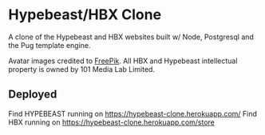 # Hypebeast/HBX Clone

A clone of the Hypebeast and HBX websites built w/ Node, Postgresql and the Pug template engine.

Avatar images credited to [FreePik](https://www.flaticon.com/authors/freepik).
All HBX and Hypebeast intellectual property is owned by 101 Media Lab Limited.

## Deployed

Find HYPEBEAST running on https://hypebeast-clone.herokuapp.com/
Find HBX running on https://hypebeast-clone.herokuapp.com/store
